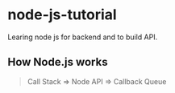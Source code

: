 # node-js-tutorial
Learing node js for backend and to build API.

## How Node.js works
> Call Stack => Node API => Callback Queue

